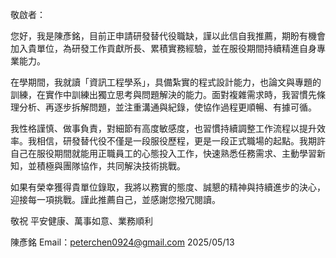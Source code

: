 敬啟者：

您好，我是陳彥銘，目前正申請研發替代役職缺，謹以此信自我推薦，期盼有機會加入貴單位，為研發工作貢獻所長、累積實務經驗，並在服役期間持續精進自身專業能力。

在學期間，我就讀「資訊工程學系」，具備紮實的程式設計能力，也論文與專題的訓練，在實作中訓練出獨立思考與問題解決的能力。面對複雜需求時，我習慣先條理分析、再逐步拆解問題，並注重溝通與紀錄，使協作過程更順暢、有據可循。

我性格謹慎、做事負責，對細節有高度敏感度，也習慣持續調整工作流程以提升效率。我相信，研發替代役不僅是一段服役歷程，更是一段正式職場的起點。我期許自己在服役期間就能用正職員工的心態投入工作，快速熟悉任務需求、主動學習新知，並積極與團隊協作，共同解決技術挑戰。

如果有榮幸獲得貴單位錄取，我將以務實的態度、誠懇的精神與持續進步的決心，迎接每一項挑戰。謹此推薦自己，並感謝您撥冗閱讀。

敬祝
平安健康、萬事如意、業務順利

陳彥銘
Email：peterchen0924@gmail.com
2025/05/13